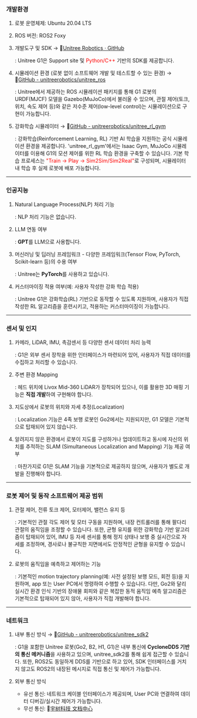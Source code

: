 ### 개발환경
1. 로봇 운영체제: Ubuntu 20.04 LTS
2. ROS 버전: ROS2 Foxy
3. 개발도구 및 SDK → 🔗[Unitree Robotics · GitHub](https://github.com/unitreerobotics)  

    : Unitree G1은 Support site 및 <span style="color: red;">Python/C++</span> 기반의 SDK를 제공합니다.  

4. 시뮬레이션 환경 (로봇 없이 소프트웨어 개발 및 테스트할 수 있는 환경) → 🔗[GitHub - unitreerobotics/unitree_ros](https://github.com/unitreerobotics/unitree_ros/tree/master/robots/g1_description)

    : Unitree에서 제공하는 ROS 시뮬레이션 패키지를 통해 G1 로봇의 URDF(MJCF) 모델을 Gazebo(MuJoCo)에서 불러올 수 있으며, 관절 제어(토크, 위치, 속도 제어 등)와 같은 저수준 제어(low-level control)는 시뮬레이션으로 구현이 가능합니다.

5. 강화학습 시뮬레이터 → 🔗[GitHub - unitreerobotics/unitree_rl_gym](https://github.com/unitreerobotics/unitree_rl_gym)

    : 강화학습(Reinforcement Learning, RL) 기반 AI 학습을 지원하는 공식 시뮬레이션 환경을 제공합니다. 'unitree_rl_gym'에서는 Isaac Gym, MuJoCo 시뮬레이터를 이용해 G1의 모션 제어를 위한 RL 학습 환경을 구축할 수 있습니다. 기본 학습 프로세스는 <span style="color: red;">"Train → Play → Sim2Sim/Sim2Real"</span>로 구성되며, 시뮬레이터 내 학습 후 실제 로봇에 배포 가능합니다.

---

### 인공지능
1. Natural Language Process(NLP) 처리 기능
    
    : NLP 처리 기능은 없습니다.
    
2. LLM 연동 여부
    
    : **GPT**를 LLM으로 사용합니다.
    
3. 머신러닝 및 딥러닝 프레임워크 - 다양한 프레임워크(Tensor Flow, PyTorch, Scikit-learn 등)의 수용 여부
    
    : Unitree는 **PyTorch**를 사용하고 있습니다.
    
4. 커스터마이징 적용 여부(예: 사용자 작성한 강화 학습 적용)
    
    : Unitree G1은 강화학습(RL) 기반으로 동작할 수 있도록 지원하며, 사용자가 직접 작성한 RL 알고리즘을 훈련시키고, 적용하는 커스터마이징이 가능합니다.

---

### 센서 및 인지
1. 카메라, LiDAR, IMU, 촉감센서 등 다양한 센서 데이터 처리 능력
    
    : G1은 외부 센서 장착을 위한 인터페이스가 마련되어 있어, 사용자가 직접 데이터를 수집하고 처리할 수 있습니다.
    
2. 주변 환경 Mapping
    
    : 헤드 위치에 Livox Mid-360 LiDAR가 장착되어 있으나, 이를 활용한 3D 매핑 기능은 **직접 개발**하여 구현해야 합니다.
    
3. 지도상에서 로봇의 위치와 자세 추정(Localization)
    
    : Localization 기능은 4족 보행 로봇인 Go2에서는 지원되지만, G1 모델은 기본적으로 탑재되어 있지 않습니다.
    
4. 알려지지 않은 환경에서 로봇이 지도를 구성하거나 업데이트하고 동시에 자신의 위치를 추적하는 SLAM (Simultaneous Localization and Mapping) 기능 제공 여부
    
    : 마찬가지로 G1은 SLAM 기능을 기본적으로 제공하지 않으며, 사용자가 별도로 개발을 진행해야 합니다.

---

### 로봇 제어 및 동작 소프트웨어 제공 범위
1. 관절 제어, 전류 토크 제어, 모터제어, 밸런스 유지 등
    
    : 기본적인 관절 각도 제어 및 모터 구동을 지원하며, 내장 컨트롤러를 통해 팔다리 관절의 움직임을 조정할 수 있습니다. 또한, 균형 유지를 위한 강화학습 기반 알고리즘이 탑재되어 있어, IMU 등 자세 센서를 통해 정지 상태나 보행 중 실시간으로 자세를 조정하며, 경사로나 불규칙한 지면에서도 안정적인 균형을 유지할 수 있습니다.
    
2. 로봇의 움직임을 예측하고 제어하는 기능
    
    : 기본적인 motion trajectory planning(예: 사전 설정된 보행 모드, 회전 등)을 지원하며, app 또는 User PC에서 명령하여 수행할 수 있습니다. 다만, Go2와 달리 실시간 환경 인식 기반의 장애물 회피와 같은 복잡한 동적 움직임 예측 알고리즘은 기본적으로 탑재되어 있지 않아, 사용자가 직접 개발해야 합니다.

---

### 네트워크
1. 내부 통신 방식 → 🔗[GitHub - unitreerobotics/unitree_sdk2](https://github.com/unitreerobotics/unitree_sdk2)
    
    : G1을 포함한 Unitree 로봇(Go2, B2, H1, G1)은 내부 통신에 **CycloneDDS 기반의 통신 메커니즘**을 사용하고 있으며, unitree_sdk2를 통해 쉽게 접근할 수 있습니다. 또한, ROS2도 동일하게 DDS를 기반으로 하고 있어, SDK 인터페이스를 거치지 않고도 ROS2의 내장된 메시지로 직접 통신 및 제어가 가능합니다.
    
2. 외부 통신 방식
    - 유선 통신: 네트워크 케이블 인터페이스가 제공되며, User PC와 연결하여 데이터 디버깅/실시간 제어가 가능합니다.
    - 무선 통신: 🔗[宇树科技 文档中心](https://support.unitree.com/home/en/G1_developer/FAQ)